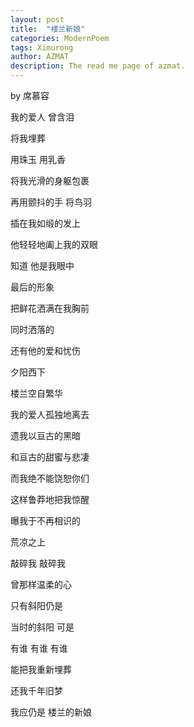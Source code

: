 ```yaml
---
layout: post
title:  "楼兰新娘"
categories: ModernPoem
tags: Ximurong
author: AZMAT
description: The read me page of azmat.
---
```


by 席慕容

我的爱人 曾含泪

将我埋葬

用珠玉 用乳香

将我光滑的身躯包裹

再用颤抖的手 将鸟羽

插在我如缎的发上

他轻轻地阖上我的双眼

知道 他是我眼中

最后的形象

把鲜花洒满在我胸前

同时洒落的

还有他的爱和忧伤


夕阳西下

楼兰空自繁华

我的爱人孤独地离去

遗我以亘古的黑暗

和亘古的甜蜜与悲凄

而我绝不能饶恕你们

这样鲁莽地把我惊醒

曝我于不再相识的

荒凉之上

敲碎我 敲碎我

曾那样温柔的心

只有斜阳仍是

当时的斜阳 可是

有谁 有谁 有谁

能把我重新埋葬

还我千年旧梦

我应仍是 楼兰的新娘